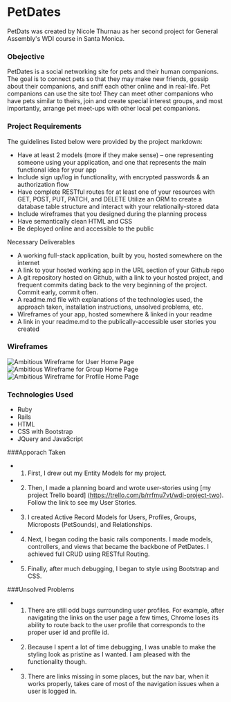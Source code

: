 # PetDates

PetDats was created by Nicole Thurnau as her second project for General Assembly's WDI course in Santa Monica.

### Obejective
PetDates is a social networking site for pets and their human companions. The goal is to connect pets so that they may make new friends, gossip about their companions, and sniff each other online and in real-life. Pet companions can use the site too! They can meet other companions who have pets similar to theirs, join and create special interest groups, and most importantly, arrange pet meet-ups with other local pet companions.

### Project Requirements
The guidelines listed below were provided by the project markdown:

- Have at least 2 models (more if they make sense) – one representing someone using your application, and one that represents the main functional idea for your app
- Include sign up/log in functionality, with encrypted passwords & an authorization flow
- Have complete RESTful routes for at least one of your resources with GET, POST, PUT, PATCH, and DELETE
Utilize an ORM to create a database table structure and interact with your relationally-stored data
- Include wireframes that you designed during the planning process
- Have semantically clean HTML and CSS
- Be deployed online and accessible to the public

Necessary Deliverables

- A working full-stack application, built by you, hosted somewhere on the internet
- A link to your hosted working app in the URL section of your Github repo
- A git repository hosted on Github, with a link to your hosted project, and frequent commits dating back to the very beginning of the project. Commit early, commit often.
- A readme.md file with explanations of the technologies used, the approach taken, installation instructions, unsolved problems, etc.
- Wireframes of your app, hosted somewhere & linked in your readme
- A link in your readme.md to the publically-accessible user stories you created


### Wireframes
![Ambitious Wireframe for User Home Page](images/wireframes/UserHome.png)
![Ambitious Wireframe for Group Home Page](images/wireframes/Groups.png)
![Ambitious Wireframe for Profile Home Page](images/wireframes/Profile.png)


### Technologies Used
- Ruby
- Rails
- HTML
- CSS with Bootstrap
- JQuery and JavaScript

###Apporach Taken
* 1) First, I drew out my Entity Models for my project.
* 2) Then, I made a planning board and wrote user-stories using [my project Trello board] (https://trello.com/b/rrfmu7vt/wdi-project-two). Follow the link to see my User Stories.
* 3) I created Active Record Models for Users, Profiles, Groups, Microposts (PetSounds), and Relationships.
* 4) Next, I began coding the basic rails components. I made models, controllers, and views that became the backbone of PetDates. I achieved full CRUD using RESTful Routing.
* 5) Finally, after much debugging, I began to style using Bootstrap and CSS.

###Unsolved Problems
* 1) There are still odd bugs surrounding user profiles. For example, after navigating the links on the user page a few times, Chrome loses its ability to route back to the user profile that corresponds to the proper user id and profile id.
* 2) Because I spent a lot of time debugging, I was unable to make the styling look as pristine as I wanted. I am pleased with the functionality though.
* 3) There are links missing in some places, but the nav bar, when it works properly, takes care of most of the navigation issues when a user is logged in.  
